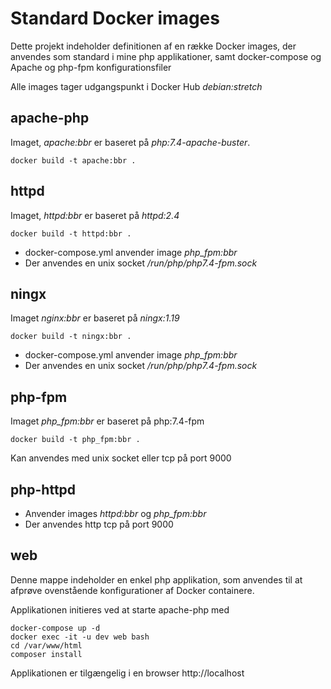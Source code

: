 # Standard Docker images

Dette projekt indeholder definitionen af en række Docker images, der anvendes som standard i mine php applikationer, samt docker-compose og Apache og php-fpm konfigurationsfiler

Alle images tager udgangspunkt i Docker Hub *debian:stretch* 

## apache-php
Imaget, *apache:bbr* er baseret på *php:7.4-apache-buster*.

```
docker build -t apache:bbr .
```
## httpd
Imaget, *httpd:bbr* er baseret på *httpd:2.4*

```
docker build -t httpd:bbr .
```
* docker-compose.yml anvender image *php_fpm:bbr*
* Der anvendes en unix socket */run/php/php7.4-fpm.sock*

## ningx
Imaget *nginx:bbr* er baseret på *ningx:1.19*

```
docker build -t ningx:bbr .
```
* docker-compose.yml anvender image *php_fpm:bbr*
* Der anvendes en unix socket */run/php/php7.4-fpm.sock* 

## php-fpm
Imaget *php_fpm:bbr* er baseret på php:7.4-fpm

```
docker build -t php_fpm:bbr .
```

Kan anvendes med unix socket eller tcp på port 9000

## php-httpd
* Anvender images *httpd:bbr* og *php_fpm:bbr*
* Der anvendes http tcp på port 9000

## web
Denne mappe indeholder en enkel php applikation, som anvendes til at afprøve ovenstående konfigurationer af Docker containere.

Applikationen initieres ved at starte apache-php med

```
docker-compose up -d
docker exec -it -u dev web bash
cd /var/www/html
composer install
```

Applikationen er tilgængelig i en browser http://localhost 
